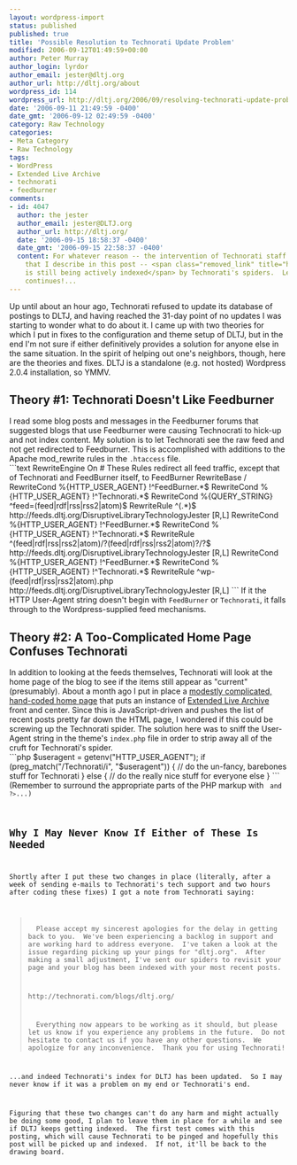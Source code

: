 ```yaml
---
layout: wordpress-import
status: published
published: true
title: 'Possible Resolution to Technorati Update Problem'
modified: 2006-09-12T01:49:59+00:00
author: Peter Murray
author_login: lyrdor
author_email: jester@dltj.org
author_url: http://dltj.org/about
wordpress_id: 114
wordpress_url: http://dltj.org/2006/09/resolving-technorati-update-problem/
date: '2006-09-11 21:49:59 -0400'
date_gmt: '2006-09-12 02:49:59 -0400'
category: Raw Technology
categories:
- Meta Category
- Raw Technology
tags:
- WordPress
- Extended Live Archive
- technorati
- feedburner
comments:
- id: 4047
  author: the jester
  author_email: jester@DLTJ.org
  author_url: http://dltj.org/
  date: '2006-09-15 18:58:37 -0400'
  date_gmt: '2006-09-15 22:58:37 -0400'
  content: For whatever reason -- the intervention of Technorati staff or the changes
    that I describe in this post -- <span class="removed_link" title="http://www.technorati.com/blogs/http://dltj.org">DLTJ
    is still being actively indexed</span> by Technorati's spiders.  Let's hope it
    continues!...
---
```

<p>Up until about an hour ago, Technorati refused to update <span class="removed_link" title="http://www.technorati.com/blogs/http%3A%2F%2Fdltj.org">its database of postings to DLTJ</span>, and having reached the 31-day point of no updates I was starting to wonder what to do about it.  I came up with two theories for which I put in fixes to the configuration and theme setup of DLTJ, but in the end I'm not sure if either definitively provides a solution for anyone else in the same situation.  In the spirit of helping out one's neighbors, though, here are the theories and fixes.  DLTJ is a standalone (e.g. not hosted) Wordpress 2.0.4 installation, so YMMV.</p>
<h2>Theory #1:  Technorati Doesn't Like Feedburner</h2>
<p>I read some blog posts and messages in the Feedburner forums that suggested blogs that use Feedburner were causing Technocrati to hick-up and not index content.  My solution is to let Technorati see the raw feed and not get redirected to Feedburner.  This is accomplished with additions to the Apache mod_rewrite rules in the <code>.htaccess</code> file.<br />
```text
<ifmodule mod_rewrite.c>
RewriteEngine On
# These Rules redirect all feed traffic, except that of Technorati and FeedBurner itself, to FeedBurner
RewriteBase /
RewriteCond %{HTTP_USER_AGENT} !^FeedBurner.*$
RewriteCond %{HTTP_USER_AGENT} !^Technorati.*$
RewriteCond %{QUERY_STRING} ^feed=(feed|rdf|rss|rss2|atom)$
RewriteRule ^(.*)$ http://feeds.dltj.org/DisruptiveLibraryTechnologyJester [R,L]
RewriteCond %{HTTP_USER_AGENT} !^FeedBurner.*$
RewriteCond %{HTTP_USER_AGENT} !^Technorati.*$
RewriteRule ^(feed|rdf|rss|rss2|atom)/?(feed|rdf|rss|rss2|atom)?/?$ http://feeds.dltj.org/DisruptiveLibraryTechnologyJester [R,L]
RewriteCond %{HTTP_USER_AGENT} !^FeedBurner.*$
RewriteCond %{HTTP_USER_AGENT} !^Technorati.*$
RewriteRule ^wp-(feed|rdf|rss|rss2|atom).php http://feeds.dltj.org/DisruptiveLibraryTechnologyJester [R,L]
</ifmodule>
```
If it the HTTP User-Agent string doesn't begin with <code>FeedBurner</code> or <code>Technorati</code>, it falls through to the Wordpress-supplied feed mechanisms.</p>
<h2>Theory #2:  A Too-Complicated Home Page Confuses Technorati</h2>
<p>In addition to looking at the feeds themselves, Technorati will look at the home page of the blog to see if the items still appear as "current" (presumably).  About a month ago I put in place a <a href="/">modestly complicated, hand-coded home page</a> that puts an instance of <a href="http://www.sonsofskadi.net/extended-live-archive/" title="http://www.sonsofskadi.net/extended-live-archive/">Extended Live Archive</a> front and center.  Since this is JavaScript-driven and pushes the list of recent posts pretty far down the HTML page, I wondered if this could be screwing up the Technorati spider.  The solution here was to sniff the User-Agent string in the theme's <code>index.php</code> file in order to strip away all of the cruft for Technorati's spider.<br />
```php
$useragent = getenv("HTTP_USER_AGENT");
if (preg_match("/Technorati/i", "$useragent")) {
   // do the un-fancy, barebones stuff for Technorati
} else {
   // do the really nice stuff for everyone else
}
```
(Remember to surround the appropriate parts of the PHP markup with <code><?php</code> and <code>?></code>...)</p>
<h2>Why I May Never Know If Either of These Is Needed</h2>
<p>Shortly after I put these two changes in place (literally, after a week of sending e-mails to Technorati's tech support and two hours after coding these fixes) I got a note from Technorati saying:</p>
<blockquote><p>
  Please accept my sincerest apologies for the delay in getting back to you.  We've been experiencing a backlog in support and are working hard to address everyone.  I've taken a look at the issue regarding picking up your pings for "dltj.org".  After making a small adjustment, I've sent our spiders to revisit your page and your blog has been indexed with your most recent posts.  </p>
<p>http://technorati.com/blogs/dltj.org/</p>
<p>  Everything now appears to be working as it should, but please let us know if you experience any problems in the future.  Do not hesitate to contact us if you have any other questions.  We apologize for any inconvenience.  Thank you for using Technorati!
</p></blockquote>
<p>...and indeed Technorati's index for DLTJ has been updated.  So I may never know if it was a problem on my end or Technorati's end.</p>
<p>Figuring that these two changes can't do any harm and might actually be doing some good, I plan to leave them in place for a while and see if DLTJ keeps getting indexed.  The first test comes with this posting, which will cause Technorati to be pinged and hopefully this post will be picked up and indexed.  If not, it'll be back to the drawing board.</p>
